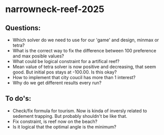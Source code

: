 # narrowneck-reef-2025
## Questions:
- Which solver do we need to use for our 'game' and design, minmax or tetra?
- What is the correct way to fix the difference between 100 preference and max posible values?
- What could be logical constraint for a artifical reef?
- Mean value of tetra solver is now positive and decreasing, that seem good. But initial pos stays at -100.00. Is this okay?
- How to implement that city coucil has more than 1 interest?
- Why do we get different results every run?
## To do's:
- Check/fix formula for tourism. Now is kinda of inversly related to sedement trapping. But probably shouldn't be like that.
- Fix constraint, is reef now on the beach?
- Is it logical that the optimal angle is the minimum?